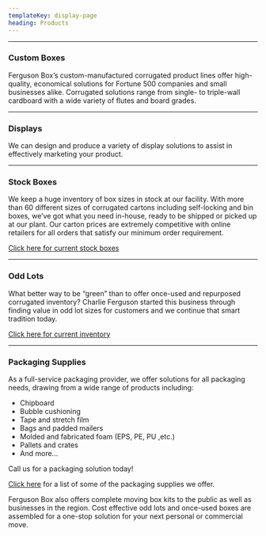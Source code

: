 ```yaml
---
templateKey: display-page
heading: Products
---
```


---

### Custom Boxes

Ferguson Box’s custom-manufactured corrugated product lines offer high-quality, economical solutions for Fortune 500 companies and small businesses alike. Corrugated solutions range from single- to triple-wall cardboard with a wide variety of flutes and board grades.

---

### Displays

We can design and produce a variety of display solutions to assist in effectively marketing your product.

---

### Stock Boxes

We keep a huge inventory of box sizes in stock at our facility. With more than 60 different sizes of corrugated cartons including self-locking and bin boxes, we’ve got what you need in-house, ready to be shipped or picked up at our plant. Our carton prices are extremely competitive with online retailers for all orders that satisfy our minimum order requirement.

[Click here for current stock boxes](../../docs/stock_boxes_web.pdf)

---

### Odd Lots

What better way to be “green” than to offer once-used and repurposed corrugated inventory? Charlie Ferguson started this business through finding value in odd lot sizes for customers and we continue that smart tradition today.

[Click here for current inventory](../../docs/odd_lots_current_web.pdf)

---

### Packaging Supplies

As a full-service packaging provider, we offer solutions for all packaging needs, drawing from a wide range of products including:

* Chipboard
* Bubble cushioning
* Tape and stretch film
* Bags and padded mailers
* Molded and fabricated foam (EPS, PE, PU ,etc.)
* Pallets and crates
* And more...

Call us for a packaging solution today!

[Click here](../../docs/packaging_supplies_list.pdf) for a list of some of the packaging supplies we offer.

Ferguson Box also offers complete moving box kits to the public as well as businesses in the region. Cost effective odd lots and once-used boxes are assembled for a one-stop solution for your next personal or commercial move.
